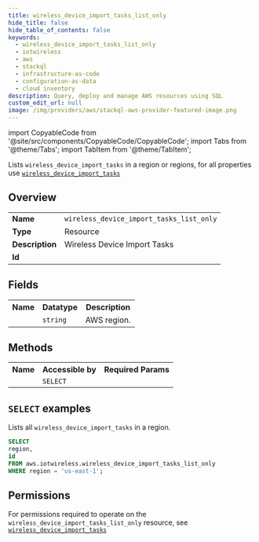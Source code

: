 ```yaml
---
title: wireless_device_import_tasks_list_only
hide_title: false
hide_table_of_contents: false
keywords:
  - wireless_device_import_tasks_list_only
  - iotwireless
  - aws
  - stackql
  - infrastructure-as-code
  - configuration-as-data
  - cloud inventory
description: Query, deploy and manage AWS resources using SQL
custom_edit_url: null
image: /img/providers/aws/stackql-aws-provider-featured-image.png
---
```


import CopyableCode from '@site/src/components/CopyableCode/CopyableCode';
import Tabs from '@theme/Tabs';
import TabItem from '@theme/TabItem';

Lists <code>wireless_device_import_tasks</code> in a region or regions, for all properties use <a href="/providers/aws/serviceName/wireless_device_import_tasks/"><code>wireless_device_import_tasks</code></a>

## Overview
<table><tbody>
<tr><td><b>Name</b></td><td><code>wireless_device_import_tasks_list_only</code></td></tr>
<tr><td><b>Type</b></td><td>Resource</td></tr>
<tr><td><b>Description</b></td><td>Wireless Device Import Tasks</td></tr>
<tr><td><b>Id</b></td><td><CopyableCode code="aws.iotwireless.wireless_device_import_tasks_list_only" /></td></tr>
</tbody></table>

## Fields
<table><tbody><tr><th>Name</th><th>Datatype</th><th>Description</th></tr><tr><td><CopyableCode code="region" /></td><td><code>string</code></td><td>AWS region.</td></tr>
</tbody></table>

## Methods

<table><tbody>
  <tr>
    <th>Name</th>
    <th>Accessible by</th>
    <th>Required Params</th>
  </tr>
  <tr>
    <td><CopyableCode code="list_resources" /></td>
    <td><code>SELECT</code></td>
    <td><CopyableCode code="region" /></td>
  </tr>
</tbody></table>

## `SELECT` examples
Lists all <code>wireless_device_import_tasks</code> in a region.
```sql
SELECT
region,
id
FROM aws.iotwireless.wireless_device_import_tasks_list_only
WHERE region = 'us-east-1';
```


## Permissions

For permissions required to operate on the <code>wireless_device_import_tasks_list_only</code> resource, see <a href="/providers/aws/iotwireless/wireless_device_import_tasks/#permissions"><code>wireless_device_import_tasks</code></a>

